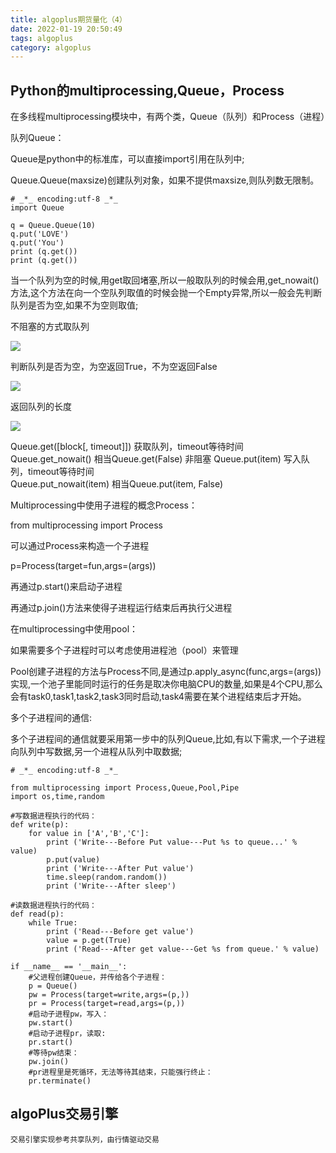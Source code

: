 ```yaml
---
title: algoplus期货量化（4）
date: 2022-01-19 20:50:49
tags: algoplus
category: algoplus
---
```


## Python的multiprocessing,Queue，Process

在多线程multiprocessing模块中，有两个类，Queue（队列）和Process（进程）

队列Queue：

Queue是python中的标准库，可以直接import引用在队列中;

Queue.Queue(maxsize)创建队列对象，如果不提供maxsize,则队列数无限制。

    # _*_ encoding:utf-8 _*_
	import Queue
	
	q = Queue.Queue(10)
	q.put('LOVE')
	q.put('You')
	print (q.get())
	print (q.get())


当一个队列为空的时候,用get取回堵塞,所以一般取队列的时候会用,get_nowait()方法,这个方法在向一个空队列取值的时候会抛一个Empty异常,所以一般会先判断队列是否为空,如果不为空则取值;

不阻塞的方式取队列

![](1147589.png)

判断队列是否为空，为空返回True，不为空返回False


![](11475891.png)

返回队列的长度

![](11475893.png)

Queue.get([block[, timeout]]) 获取队列，timeout等待时间  
Queue.get_nowait() 相当Queue.get(False) 
非阻塞 Queue.put(item) 写入队列，timeout等待时间  
Queue.put_nowait(item) 相当Queue.put(item, False)

Multiprocessing中使用子进程的概念Process：

from multiprocessing import Process

可以通过Process来构造一个子进程

p=Process(target=fun,args=(args))

再通过p.start()来启动子进程

再通过p.join()方法来使得子进程运行结束后再执行父进程

在multiprocessing中使用pool：

如果需要多个子进程时可以考虑使用进程池（pool）来管理

Pool创建子进程的方法与Process不同,是通过p.apply_async(func,args=(args))实现,一个池子里能同时运行的任务是取决你电脑CPU的数量,如果是4个CPU,那么会有task0,task1,task2,task3同时启动,task4需要在某个进程结束后才开始。

 

多个子进程间的通信:

多个子进程间的通信就要采用第一步中的队列Queue,比如,有以下需求,一个子进程向队列中写数据,另一个进程从队列中取数据;

    # _*_ encoding:utf-8 _*_

	from multiprocessing import Process,Queue,Pool,Pipe
	import os,time,random
	
	#写数据进程执行的代码：
	def write(p):
	    for value in ['A','B','C']:
	        print ('Write---Before Put value---Put %s to queue...' % value)
	        p.put(value)
	        print ('Write---After Put value')
	        time.sleep(random.random())
	        print ('Write---After sleep')
	
	#读数据进程执行的代码：
	def read(p):
	    while True:
	        print ('Read---Before get value')
	        value = p.get(True)
	        print ('Read---After get value---Get %s from queue.' % value)
	
	if __name__ == '__main__':
	    #父进程创建Queue，并传给各个子进程：
	    p = Queue()
	    pw = Process(target=write,args=(p,))
	    pr = Process(target=read,args=(p,))
	    #启动子进程pw，写入：
	    pw.start()
	    #启动子进程pr，读取:
	    pr.start()
	    #等待pw结束：
	    pw.join()
	    #pr进程里是死循环，无法等待其结束，只能强行终止：
	    pr.terminate()

## algoPlus交易引擎

	交易引擎实现参考共享队列，由行情驱动交易